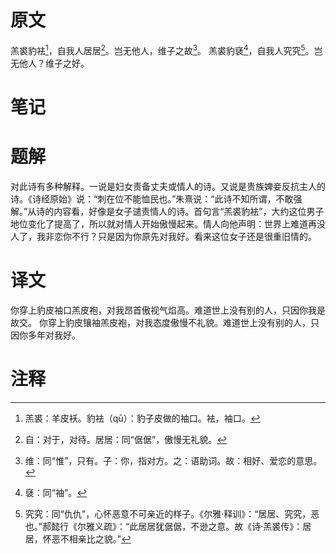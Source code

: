 # 原文
羔裘豹袪[^1]，自我人居居[^2]。岂无他人，维子之故[^3]。
羔裘豹褎[^4]，自我人究究[^5]。岂无他人？维子之好。
# 笔记

# 题解
对此诗有多种解释。一说是妇女责备丈夫或情人的诗。又说是贵族婢妾反抗主人的诗。《诗经原始》说：“刺在位不能恤民也。”朱熹说：“此诗不知所谓，不敢强解。”从诗的内容看，好像是女子谴责情人的诗。首句言“羔裘豹袪”，大约这位男子地位变化了提高了，所以就对情人开始傲慢起来。情人向他声明：世界上难道再没人了，我非恋你不行？只是因为你原先对我好。看来这位女子还是很重旧情的。
# 译文
你穿上豹皮袖口羔皮袍，对我昂首傲视气焰高。难道世上没有别的人，只因你我是故交。
你穿上豹皮镶袖羔皮袍，对我态度傲慢不礼貌。难道世上没有别的人，只因你多年对我好。
# 注释

[^1]: 羔裘：羊皮袄。豹袪（qū）：豹子皮做的袖口。袪，袖口。
[^2]: 自：对于，对待。居居：同“倨倨”，傲慢无礼貌。
[^3]: 维：同“惟”，只有。子：你，指对方。之：语助词。故：相好、爱恋的意思。
[^4]: 褎：同“袖”。
[^5]: 究究：同“仇仇”，心怀恶意不可亲近的样子。《尔雅·释训》：“居居、究究，恶也。”郝懿行《尔雅义疏》：“此居居犹倨倨，不逊之意。故《诗·羔裘传》：居居，怀恶不相亲比之貌。”